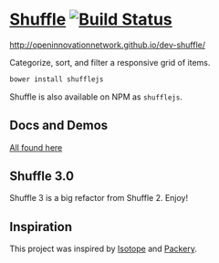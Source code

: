 # [Shuffle](http://vestride.github.io/Shuffle) [![Build Status](https://travis-ci.org/Vestride/Shuffle.svg?branch=master)](https://travis-ci.org/Vestride/Shuffle)

http://openinnovationnetwork.github.io/dev-shuffle/

Categorize, sort, and filter a responsive grid of items.


```bash
bower install shufflejs
```

Shuffle is also available on NPM as `shufflejs`.

## Docs and Demos
[All found here](http://vestride.github.io/Shuffle)

## Shuffle 3.0
Shuffle 3 is a big refactor from Shuffle 2. Enjoy!

## Inspiration
This project was inspired by [Isotope](http://isotope.metafizzy.co/) and [Packery](http://packery.metafizzy.co/).
